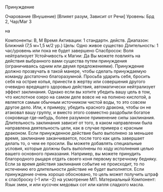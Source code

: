 
Принуждение

Очарование (Внушение) [Влияет
разум, Зависит от Речи]
Уровень: Брд 2, Чар/Маг 3

на

Компоненты: В, М
Время Активации: 1 стандартн. действ.
Диапазон: Ближний (7,5 м+1,5 м/2 ур.)
Цель: Одно живое существо
Длительность: 1 час/уровень или пока
не будет завершено
Спасбросок: Воля нейтрализует
Устойчивость к Магии: Да
Вы можете повлиять на действия выбранного вами существа путем принуждения (ограничиваясь одним или двумя
предложениями). Принуждение должно
прозвучать в такой манере, чтобы сделать принуждаемую команду достаточно
благоразумной. Просьба ударить себя,
бросить себя на острие копья, принести
в жертву или совершения другого очевидно вредящего здоровью действия,
автоматически
нейтрализует эффект
заклинания. Однако если вы хотите убедить вашу цель в том, что кислотное
озеро на самом деле вовсе не на полнено
кислотой, а является самым обычным
источником чистой воды, то это совсем
другое дело. Или, к примеру, убедить
красного дракона, чтобы он не атаковал
вашу группу, и вместо этого совместно
раздобыли богатое сокровище где-нибудь, более разумное применение силы
заклинания.
Длительность заклинания зависит от
того, в каком направлении была направлена деятельность цели, как в случае
примера с красным драконом. Если принужденное действие было выполнено
за меньшее время, заклинание заканчивается, после того как цель завершает
делать то, о чем ее просили. Вы можете
добавлять специальные условия, которые должны быть выполнены по ходу
исполнения целью вашего основного
приказания. Например, вы можете принудить благородного рыцаря отдать своего коня первому встречному бедняку.
Если за время действия заклинания событие не происходит, то по истечению
его длительности действие не будет выполнятся.
Если принуждение очень хорошо обосновано, то цель может получить штраф
к спасброску (–1 или –2) на усмотрение
МП.
Материальный Компонент: Язык
змеи, и или кусочек медовых сот или капля сладкого масла.